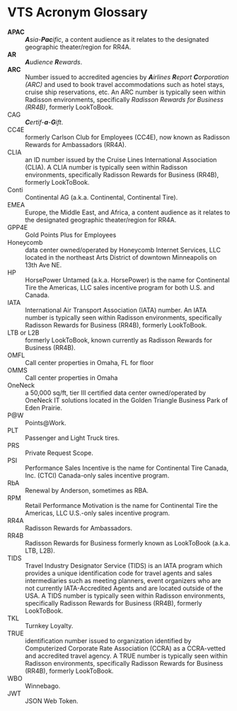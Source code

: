 # VTS Acronym Glossary
<dl>
    <dt><strong>APAC</strong></dt>
    <dd><em><strong>A</strong>sia-<strong>Pac</strong>ific</em>, a content audience as it relates to the designated geographic theater/region for RR4A.</dd>
    <dt><strong>AR</strong></dt>
    <dd><em><strong>A</strong>udience <strong>R</strong>ewards</em>.</dd>
    <dt><strong>ARC</strong></dt>
    <dd>Number issued to accredited agencies by <em><strong>A</strong>irlines <strong>R</strong>eport <strong>C</strong>orporation (ARC)</em> and used to book travel accommodations such as hotel stays, cruise ship reservations, etc. An ARC number is typically seen within Radisson environments, specifically <em>Radisson Rewards for Business (RR4B)</em>, formerly LookToBook.</dd>
    <dt>CAG</dt>
    <dd><em><strong>C</strong>ertif-<strong>a</strong>-<strong>G</strong>ift</em>.</dd>
    <dt>CC4E</dt>
    <dd>formerly Carlson Club for Employees (CC4E), now known as Radisson Rewards for Ambassadors (RR4A).</dd>
    <dt>CLIA</dt>
    <dd>an ID number issued by the Cruise Lines International Association (CLIA). A CLIA number is typically seen within Radisson environments, specifically Radisson Rewards for Business (RR4B), formerly LookToBook.</dd>
    <dt>Conti</dt>
    <dd>Continental AG (a.k.a. Continental, Continental Tire).</dd>
    <dt>EMEA</dt>
    <dd>Europe, the Middle East, and Africa, a content audience as it relates to the designated geographic theater/region for RR4A.</dd>
    <dt>GPP4E</dt>
    <dd>Gold Points Plus for Employees</dd>
    <dt>Honeycomb</dt>
    <dd>data center owned/operated by Honeycomb Internet Services, LLC located in the northeast Arts District of downtown Minneapolis on 13th Ave NE.</dd>
    <dt>HP</dt>
    <dd>HorsePower Untamed (a.k.a. HorsePower) is the name for Continental Tire the Americas, LLC sales incentive program for both U.S. and Canada.</dd>
    <dt>IATA</dt>
    <dd>International Air Transport Association (IATA) number. An IATA number is typically seen within Radisson environments, specifically Radisson Rewards for Business (RR4B), formerly LookToBook.</dd>
    <dt>LTB or L2B</dt>
    <dd>formerly LookToBook, known currently as Radisson Rewards for Business (RR4B).</dd>
    <dt>OMFL</dt>
    <dd>Call center properties in Omaha, FL for floor</dd>
    <dt>OMMS</dt>
    <dd>Call center properties in Omaha</dd>
    <dt>OneNeck</dt>
    <dd>a 50,000 sq/ft, tier III certified data center owned/operated by OneNeck IT solutions located in the Golden Triangle Business Park of Eden Prairie.</dd>
    <dt>P@W</dt>
    <dd>Points@Work.</dd>
    <dt>PLT</dt>
    <dd>Passenger and Light Truck tires.</dd>
    <dt>PRS</dt>
    <dd>Private Request Scope.</dd>
    <dt>PSI</dt>
    <dd>Performance Sales Incentive is the name for Continental Tire Canada, Inc. (CTCI) Canada-only sales incentive program.</dd>
    <dt>RbA</dt>
    <dd>Renewal by Anderson, sometimes as RBA.</dd>
    <dt>RPM</dt>
    <dd>Retail Performance Motivation is the name for Continental Tire the Americas, LLC U.S.-only sales incentive program.</dd>
    <dt>RR4A</dt>
    <dd>Radisson Rewards for Ambassadors.</dd>
    <dt>RR4B</dt>
    <dd>Radisson Rewards for Business formerly known as LookToBook (a.k.a. LTB, L2B).</dd>
    <dt>TIDS</dt>
    <dd>Travel Industry Designator Service (TIDS) is an IATA program which provides a unique identification code for travel agents and sales intermediaries such as meeting planners, event organizers who are not currently IATA-Accredited Agents and are located outside of the USA. A TIDS number is typically seen within Radisson environments, specifically Radisson Rewards for Business (RR4B), formerly LookToBook.</dd>
    <dt>TKL</dt>
    <dd>Turnkey Loyalty.</dd>
    <dt>TRUE</dt>
    <dd>identification number issued to organization identified by Computerized Corporate Rate Association (CCRA) as a CCRA-vetted and accredited travel agency. A TRUE number is typically seen within Radisson environments, specifically Radisson Rewards for Business (RR4B), formerly LookToBook.</dd>
    <dt>WBO</dt>
    <dd>Winnebago.</dd>
    <dt>JWT</dt>
    <dd>JSON Web Token.</dd>
</dl>